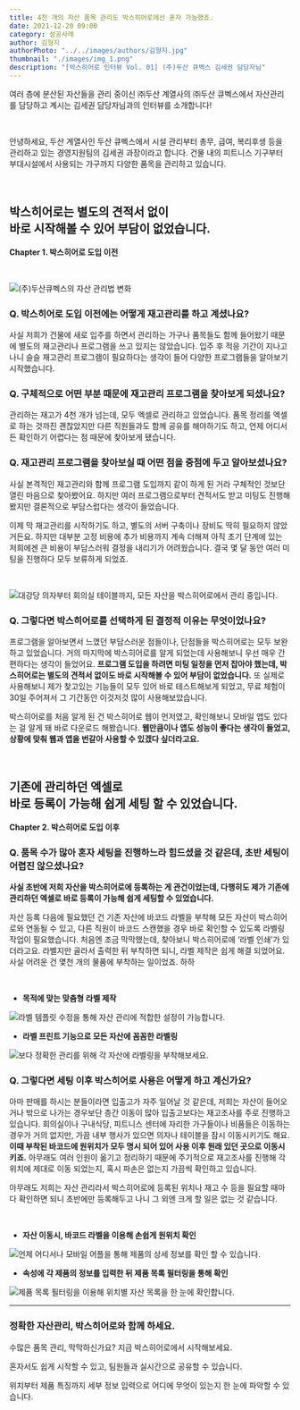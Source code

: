 ```yaml
---
title: 4천 개의 자산 품목 관리도 박스히어로에선 혼자 가능했죠.
date: 2021-12-20 09:00
category: 성공사례
author: 김형지
authorPhoto: "../../images/authors/김형지.jpg"
thumbnail: "./images/img_1.png"
description: "[박스히어로 인터뷰 Vol. 01] (주)두산 큐벡스 김세권 담당자님"
---
```


<gray-box title="[박스히어로 인터뷰 vol.01] (주)두산 큐벡스">

여러 층에 분산된 자산들을 관리 중이신 ㈜두산 계열사의 ㈜두산 큐벡스에서 자산관리를 담당하고 계시는 김세권 담당자님과의 인터뷰를 소개합니다!

</gray-box>

<br/>

안녕하세요, 두산 계열사인 두산 큐벡스에서 시설 관리부터 총무, 급여, 복리후생 등을 관리하고 있는 경영지원팀의 김세권 과장이라고 합니다. 건물 내의 피트니스 기구부터 부대시설에서 사용되는 가구까지 다양한 품목을 관리하고 있습니다.

<br/>

## 박스히어로는 별도의 견적서 없이<br/>바로 시작해볼 수 있어 부담이 없었습니다.

<gray-text>**Chapter 1. 박스히어로 도입 이전**</gray-text>

<br/>

![(주)두산큐벡스의 자산 관리법 변화](images/img_2.png)

### Q. 박스히어로 도입 이전에는 어떻게 재고관리를 하고 계셨나요?

사실 저희가 건물에 새로 입주를 하면서 관리하는 가구나 품목들도 함께 들어왔기 때문에 별도의 재고관리나 프로그램을 쓰고 있지는 않았습니다. 입주 후 적응 기간이 지나고 나니 슬슬 재고관리 프로그램이 필요하다는 생각이 들어 다양한 프로그램들을 알아보기 시작했습니다.

### Q. 구체적으로 어떤 부분 때문에 재고관리 프로그램을 찾아보게 되셨나요?

관리하는 재고가 4천 개가 넘는데, 모두 엑셀로 관리하고 있었습니다. 품목 정리를 엑셀로 하는 것까진 괜찮았지만 다른 직원들과도 함께 공유를 해야하기도 하고, 언제 어디서든 확인하기 어렵다는 점 때문에 찾아보게 됐습니다.

### Q. 재고관리 프로그램을 찾아보실 때 어떤 점을 중점에 두고 알아보셨나요?

사실 본격적인 재고관리와 함께 프로그램 도입까지 같이 하게 된 거라 구체적인 것보단 열린 마음으로 찾아봤어요. 하지만 여러 프로그램으로부터 견적서도 받고 미팅도 진행해봤지만 결론적으로 부담스럽다는 생각이 들었습니다.

이제 막 재고관리를 시작하기도 하고, 별도의 서버 구축이나 장비도 딱히 필요하지 않았거든요. 하지만 대부분 고정 비용에 추가 비용까지 계속 더해져 아직 초기 단계에 있는 저희에겐 큰 비용이 부담스러워 결정을 내리기가 어려웠습니다. 결국 몇 달 동안 여러 미팅을 진행하다 모두 보류하게 되었죠.

<br/>

![대강당 의자부터 회의실 테이블까지, 모든 자산을 박스히어로에서 관리 중입니다.](images/img_3.jpg)

### Q. 그렇다면 박스히어로를 선택하게 된 결정적 이유는 무엇이었나요?

프로그램을 알아보면서 느꼈던 부담스러운 점들이나, 단점들을 박스히어로는 모두 보완하고 있었습니다. 거의 마지막에 박스히어로를 알게 되었는데 사용해보니 우선 매우 간편하다는 생각이 들었어요. **프로그램 도입을 하려면 미팅 일정을 먼저 잡아야 했는데, 박스히어로는 별도의 견적서 없이도 바로 시작해볼 수 있어 부담이 없었습니다.** 또 실제로 사용해보니 제가 찾고있는 기능들이 모두 있어 바로 테스트해보게 되었고, 무료 체험이 30일 주어져서 그 기간동안 이것저것 많이 사용해보았습니다.

박스히어로를 처음 알게 된 건 박스히어로 웹이 먼저였고, 확인해보니 모바일 앱도 있다는 걸 알게 돼 바로 다운로드 해봤습니다. **웹만큼이나 앱도 성능이 좋다는 생각이 들었고, 상황에 맞춰 웹과 앱을 번갈아 사용할 수 있겠다 싶더라고요.**

<br/>

## 기존에 관리하던 엑셀로<br/>바로 등록이 가능해 쉽게 세팅 할 수 있었습니다.

<gray-text>**Chapter 2. 박스히어로 도입 이후**</gray-text>

### Q. 품목 수가 많아 혼자 세팅을 진행하느라 힘드셨을 것 같은데, 초반 세팅이 어렵진 않으셨나요?

**사실 초반에 저희 자산을 박스히어로에 등록하는 게 관건이었는데, 다행히도 제가 기존에 관리하던 엑셀로 바로 등록이 가능해 쉽게 세팅할 수 있었습니다.**

자산 등록 다음에 필요했던 건 기존 자산에 바코드 라벨을 부착해 모든 자산이 박스히어로와 연동될 수 있고, 다른 직원이 바코드 스캔했을 경우 바로 확인할 수 있도록 라벨링 작업이 필요했습니다. 처음엔 조금 막막했는데, 찾아보니 박스히어로에 ‘라벨 인쇄’가 있더라고요. 라벨지만 골라서 출력한 뒤 부착하면 되니, 라벨 제작은 쉽게 해결 되었어요. 사실 어려운 건 몇천 개의 물품에 부착하는 일이었죠. 하하

<br/>

- **목적에 맞는 맞춤형 라벨 제작**

![라벨 템플릿 수정을 통해 자산 관리에 적합한 설정이 가능합니다.](images/img_4.png)

- **라벨 프린트 기능으로 모든 자산에 꼼꼼한 라벨링**

![보다 정확한 관리를 위해 각 자산에 라벨링을 부착해보세요.](images/img_5.jpg)

### Q. 그렇다면 세팅 이후 박스히어로 사용은 어떻게 하고 계신가요?

아마 판매를 하시는 분들이라면 입출고가 자주 일어날 것 같은데, 저희는 자산이 들어오거나 밖으로 나가는 경우보단 층간 이동이 많아 입출고보다는 재고조사를 주로 진행하고 있습니다. 회의실이나 구내식당, 피트니스 센터에 자리한 가구들이나 비품들은 이동하는 경우가 거의 없지만, 가끔 내부 행사가 있으면 의자나 테이블을 잠시 이동시키기도 해요. **이때 부착된 바코드에 원위치가 모두 명시 되어 있어 사용 이후 원래 있던 곳으로 이동시키죠.** 아무래도 여러 인원이 옮기고 정리하기 때문에 주기적으로 재고조사를 진행해 각 위치에 제대로 이동 되었는지, 혹시 파손은 없는지 가끔씩 확인하고 있습니다.

아무래도 저희는 자산 관리라서 박스히어로에 등록된 위치나 재고 수 등을 필요할 때마다 확인하면 되니 초반에만 등록해두고 나니 그 외엔 크게 할 일은 없는 것 같습니다.

<br/>

- **자산 이동시, 바코드 라벨을 이용해 손쉽게 원위치 확인**

![언제 어디서나 모바일 어플을 통해 제품의 상세 정보를 확인 할 수 있습니다.](images/img_6.png)

- **속성에 각 제품의 정보를 입력한 뒤 제품 목록 필터링을 통해 확인**

![제품 목록 필터링을 이용해 위치별 자산 목록을 한 눈에 확인합니다.](images/img_7.png)

<hr/>

### 정확한 자산관리, 박스히어로와 함께 하세요.

수많은 품목 관리, 막막하신가요? 지금 박스히어로에서 시작해보세요.

혼자서도 쉽게 시작할 수 있고, 팀원들과 실시간으로 공유할 수 있습니다.

위치부터 제품 특징까지 세부 정보 입력으로 어디에 무엇이 있는지 한 눈에 파악할 수 있습니다.
